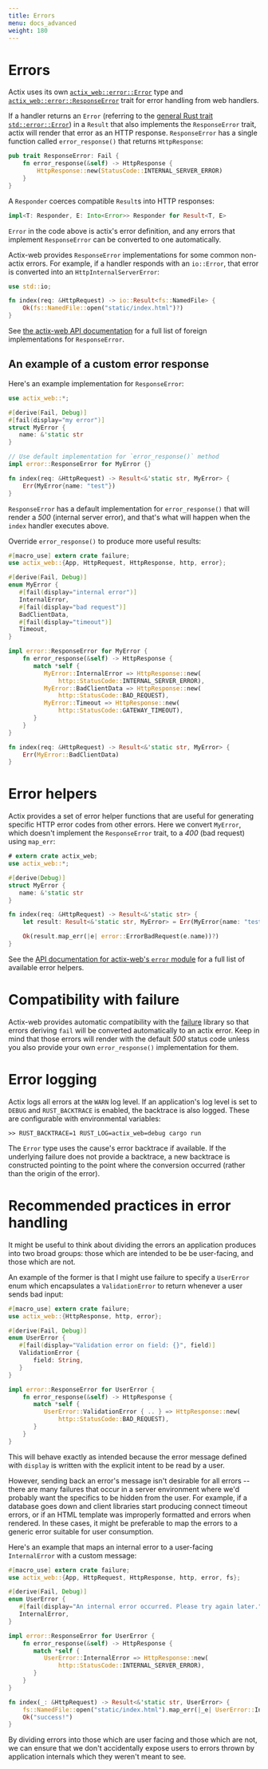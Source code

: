 ```yaml
---
title: Errors
menu: docs_advanced
weight: 180
---
```


# Errors

Actix uses its own [`actix_web::error::Error`][actixerror] type and
[`actix_web::error::ResponseError`][responseerror] trait for error handling
from web handlers.

If a handler returns an `Error` (referring to the [general Rust trait
`std::error::Error`][stderror]) in a `Result` that also implements the
`ResponseError` trait, actix will render that error as an HTTP response.
`ResponseError` has a single function called `error_response()` that returns
`HttpResponse`:

```rust
pub trait ResponseError: Fail {
    fn error_response(&self) -> HttpResponse {
        HttpResponse::new(StatusCode::INTERNAL_SERVER_ERROR)
    }
}
```

A `Responder` coerces compatible `Result`s into HTTP responses:

```rust
impl<T: Responder, E: Into<Error>> Responder for Result<T, E>
```

`Error` in the code above is actix's error definition, and any errors that
implement `ResponseError` can be converted to one automatically.

Actix-web provides `ResponseError` implementations for some common non-actix
errors. For example, if a handler responds with an `io::Error`, that error is
converted into an `HttpInternalServerError`:

```rust
use std::io;

fn index(req: &HttpRequest) -> io::Result<fs::NamedFile> {
    Ok(fs::NamedFile::open("static/index.html")?)
}
```

See [the actix-web API documentation](responseerrorimpls) for a full list of
foreign implementations for `ResponseError`.

## An example of a custom error response

Here's an example implementation for `ResponseError`:

```rust
use actix_web::*;

#[derive(Fail, Debug)]
#[fail(display="my error")]
struct MyError {
   name: &'static str
}

// Use default implementation for `error_response()` method
impl error::ResponseError for MyError {}

fn index(req: &HttpRequest) -> Result<&'static str, MyError> {
    Err(MyError{name: "test"})
}
```

`ResponseError` has a default implementation for `error_response()` that will
render a *500* (internal server error), and that's what will happen when the
`index` handler executes above.

Override `error_response()` to produce more useful results:

```rust
#[macro_use] extern crate failure;
use actix_web::{App, HttpRequest, HttpResponse, http, error};

#[derive(Fail, Debug)]
enum MyError {
   #[fail(display="internal error")]
   InternalError,
   #[fail(display="bad request")]
   BadClientData,
   #[fail(display="timeout")]
   Timeout,
}

impl error::ResponseError for MyError {
    fn error_response(&self) -> HttpResponse {
       match *self {
          MyError::InternalError => HttpResponse::new(
              http::StatusCode::INTERNAL_SERVER_ERROR),
          MyError::BadClientData => HttpResponse::new(
              http::StatusCode::BAD_REQUEST),
          MyError::Timeout => HttpResponse::new(
              http::StatusCode::GATEWAY_TIMEOUT),
       }
    }
}

fn index(req: &HttpRequest) -> Result<&'static str, MyError> {
    Err(MyError::BadClientData)
}
```

# Error helpers

Actix provides a set of error helper functions that are useful for generating
specific HTTP error codes from other errors. Here we convert `MyError`, which
doesn't implement the `ResponseError` trait, to a *400* (bad request) using
`map_err`:

```rust
# extern crate actix_web;
use actix_web::*;

#[derive(Debug)]
struct MyError {
   name: &'static str
}

fn index(req: &HttpRequest) -> Result<&'static str> {
    let result: Result<&'static str, MyError> = Err(MyError{name: "test"});

    Ok(result.map_err(|e| error::ErrorBadRequest(e.name))?)
}
```

See the [API documentation for actix-web's `error` module][errorhelpers] for a
full list of available error helpers.

# Compatibility with failure

Actix-web provides automatic compatibility with the [failure] library so that
errors deriving `fail` will be converted automatically to an actix error. Keep
in mind that those errors will render with the default *500* status code unless you
also provide your own `error_response()` implementation for them.

# Error logging

Actix logs all errors at the `WARN` log level. If an application's log level is
set to `DEBUG` and `RUST_BACKTRACE` is enabled, the backtrace is also logged.
These are configurable with environmental variables:

```
>> RUST_BACKTRACE=1 RUST_LOG=actix_web=debug cargo run
```

The `Error` type uses the cause's error backtrace if available. If the
underlying failure does not provide a backtrace, a new backtrace is constructed
pointing to the point where the conversion occurred (rather than the origin of
the error).

# Recommended practices in error handling

It might be useful to think about dividing the errors an application produces
into two broad groups: those which are intended to be be user-facing, and those
which are not.

An example of the former is that I might use failure to specify a `UserError`
enum which encapsulates a `ValidationError` to return whenever a user sends bad
input:

```rust
#[macro_use] extern crate failure;
use actix_web::{HttpResponse, http, error};

#[derive(Fail, Debug)]
enum UserError {
   #[fail(display="Validation error on field: {}", field)]
   ValidationError {
       field: String,
   }
}

impl error::ResponseError for UserError {
    fn error_response(&self) -> HttpResponse {
       match *self {
          UserError::ValidationError { .. } => HttpResponse::new(
              http::StatusCode::BAD_REQUEST),
       }
    }
}
```

This will behave exactly as intended because the error message defined with
`display` is written with the explicit intent to be read by a user.

However, sending back an error's message isn't desirable for all errors --
there are many failures that occur in a server environment where we'd probably
want the specifics to be hidden from the user. For example, if a database goes
down and client libraries start producing connect timeout errors, or if an HTML
template was improperly formatted and errors when rendered. In these cases, it
might be preferable to map the errors to a generic error suitable for user
consumption.

Here's an example that maps an internal error to a user-facing `InternalError`
with a custom message:

```rust
#[macro_use] extern crate failure;
use actix_web::{App, HttpRequest, HttpResponse, http, error, fs};

#[derive(Fail, Debug)]
enum UserError {
   #[fail(display="An internal error occurred. Please try again later.")]
   InternalError,
}

impl error::ResponseError for UserError {
    fn error_response(&self) -> HttpResponse {
       match *self {
          UserError::InternalError => HttpResponse::new(
              http::StatusCode::INTERNAL_SERVER_ERROR),
       }
    }
}

fn index(_: &HttpRequest) -> Result<&'static str, UserError> {
    fs::NamedFile::open("static/index.html").map_err(|_e| UserError::InternalError)?;
    Ok("success!")
}
```

By dividing errors into those which are user facing and those which are not, we
can ensure that we don't accidentally expose users to errors thrown by
application internals which they weren't meant to see.

[actixerror]: ../../actix-web/actix_web/error/struct.Error.html
[errorhelpers]: ../../actix-web/actix_web/error/index.html#functions
[failure]: https://github.com/rust-lang-nursery/failure
[responseerror]: ../../actix-web/actix_web/error/trait.ResponseError.html
[responseerrorimpls]: ../../actix-web/actix_web/error/trait.ResponseError.html#foreign-impls
[stderror]: https://doc.rust-lang.org/std/error/trait.Error.html
